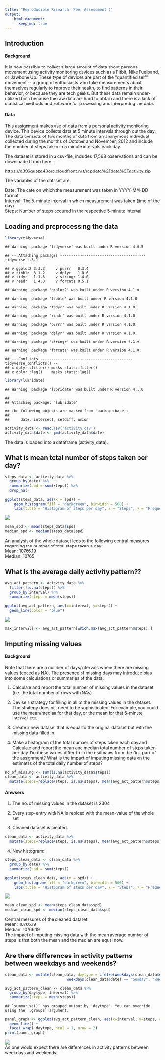 ```yaml
---
title: "Reproducible Research: Peer Assessment 1"
output:
    html_document:
      keep_md: true
---
```


## Introduction

#### Background
It is now possible to collect a large amount of data about personal movement using activity monitoring
devices such as a Fitbit, Nike Fuelband, or Jawbone Up. These type of devices are part of the
"quantified self" movement -- a group of enthusiasts who take measurements about themselves regularly
to improve their health, to find patterns in their behavior, or because they are tech geeks. But these
data remain under-utilized both because the raw data are hard to obtain and there is a lack of statistical
methods and software for processing and interpreting the data.

#### Data
This assignment makes use of data from a personal activity monitoring device. This device collects data
at 5 minute intervals through out the day. The data consists of two months of data from an anonymous
individual collected during the months of October and November, 2012 and include the number of steps taken
in 5 minute intervals each day.

The dataset is stored in a csv-file, includes 17,568 observations and can be downloaded from here:

https://d396qusza40orc.cloudfront.net/repdata%2Fdata%2Factivity.zip

The variables of the dataset are:

Date: The date on which the measurement was taken in YYYY-MM-DD format </br>
Interval: The 5-minute interval in which measurement was taken (time of the day) </br>
Steps: Number of steps occured in the respective 5-minute interval </br>


## Loading and preprocessing the data


```r
library(tidyverse)
```

```
## Warning: package 'tidyverse' was built under R version 4.0.5
```

```
## -- Attaching packages --------------------------------------- tidyverse 1.3.1 --
```

```
## v ggplot2 3.3.3     v purrr   0.3.4
## v tibble  3.1.2     v dplyr   1.0.6
## v tidyr   1.1.3     v stringr 1.4.0
## v readr   1.4.0     v forcats 0.5.1
```

```
## Warning: package 'ggplot2' was built under R version 4.1.0
```

```
## Warning: package 'tibble' was built under R version 4.1.0
```

```
## Warning: package 'tidyr' was built under R version 4.1.0
```

```
## Warning: package 'readr' was built under R version 4.1.0
```

```
## Warning: package 'purrr' was built under R version 4.1.0
```

```
## Warning: package 'dplyr' was built under R version 4.1.0
```

```
## Warning: package 'stringr' was built under R version 4.1.0
```

```
## Warning: package 'forcats' was built under R version 4.1.0
```

```
## -- Conflicts ------------------------------------------ tidyverse_conflicts() --
## x dplyr::filter() masks stats::filter()
## x dplyr::lag()    masks stats::lag()
```

```r
library(lubridate)
```

```
## Warning: package 'lubridate' was built under R version 4.1.0
```

```
## 
## Attaching package: 'lubridate'
```

```
## The following objects are masked from 'package:base':
## 
##     date, intersect, setdiff, union
```

```r
activity_data <- read.csv('activity.csv')
activity_data$date <- ymd(activity_data$date)
```
The data is loaded into a dataframe (activity_data).

## What is mean total number of steps taken per day?


```r
steps_data <- activity_data %>%
  group_by(date) %>%
  summarize(spd = sum(steps)) %>%
  drop_na()

ggplot(steps_data, aes(x = spd)) +
    geom_histogram(fill = "darkgreen", binwidth = 500) +
    labs(title = "Histogram of steps per day", x = "Steps", y = "Frequency")
```

![](PA1_template_files/figure-html/unnamed-chunk-2-1.png)<!-- -->

```r
mean_spd <- mean(steps_data$spd)
median_spd <- median(steps_data$spd)
```
An analysis of the whole dataset leds to the following central measures regarding the number of
total steps taken a day: <br>
Mean: 10766.19 <br>
Median: 10765 <br>


## What is the average daily activity pattern??


```r
avg_act_pattern <- activity_data %>%
  filter(!is.na(steps)) %>%
  group_by(interval) %>%
  summarize(steps = mean(steps))

ggplot(avg_act_pattern, aes(x=interval, y=steps)) +
  geom_line(color = "blue")
```

![](PA1_template_files/figure-html/unnamed-chunk-3-1.png)<!-- -->

```r
max_intervall <- avg_act_pattern[which.max(avg_act_pattern$steps),]
```


## Imputing missing values
#### Background
Note that there are a number of days/intervals where there are missing values (coded as NA). The
presence of missing days may introduce bias into some calculations or summaries of the data.


1. Calculate and report the total number of missing values in the dataset
(i.e. the total number of rows with NAs)

2. Devise a strategy for filling in all of the missing values in the dataset. The strategy does not
need to be sophisticated. For example, you could use the mean/median for that day, or the mean for
that 5-minute interval, etc.

3. Create a new dataset that is equal to the original dataset but with the missing data filled in.

4. Make a histogram of the total number of steps taken each day and Calculate and report the mean and
median total number of steps taken per day. Do these values differ from the estimates from the first part of the assignment? What is the impact of imputing missing data on the estimates of the total daily number of steps?


```r
no_of_missing <- sum(is.na(activity_data$steps))
clean_data <- activity_data %>%
  mutate(steps=replace(steps, is.na(steps), mean(avg_act_pattern$steps)))
```
#### Anwsers
1. The no. of missing values in the dataset is 2304.<br>

2. Every step-entry with NA is replced with the mean-value of the whole set

3. Cleaned dataset is created.


```r
clean_data <- activity_data %>%
  mutate(steps=replace(steps, is.na(steps), mean(avg_act_pattern$steps)))
```
4. New histogram:

```r
steps_clean_data <- clean_data %>%
  group_by(date) %>%
  summarize(spd = sum(steps))

ggplot(steps_clean_data, aes(x = spd)) +
    geom_histogram(fill = "darkgreen", binwidth = 500) +
    labs(title = "Histogram of steps per day", x = "Steps", y = "Frequency")
```

![](PA1_template_files/figure-html/unnamed-chunk-6-1.png)<!-- -->

```r
mean_clean_spd <- mean(steps_clean_data$spd)
median_clean_spd <- median(steps_clean_data$spd)
```
Central measures of the cleaned dataset: <br>
Mean: 10766.19 <br>
Median: 10766.19 <br>
The impact of imputing missing data with the mean average number of steps is that both
the mean and the median are equal now.

## Are there differences in activity patterns between weekdays and weekends?


```r
clean_data <- mutate(clean_data, daytype = ifelse(weekdays(clean_data$date) == "Saturday" |
                            weekdays(clean_data$date) == "Sunday", "weekend", "weekday"))

avg_act_pattern_clean <- clean_data %>%
  group_by(daytype, interval) %>%
  summarize(steps = mean(steps))
```

```
## `summarise()` has grouped output by 'daytype'. You can override using the `.groups` argument.
```

```r
panel_graph <- ggplot(avg_act_pattern_clean, aes(x=interval, y=steps, color=daytype)) +
  geom_line() +
  facet_wrap(~daytype, ncol = 1, nrow = 2)
print(panel_graph)
```

![](PA1_template_files/figure-html/unnamed-chunk-7-1.png)<!-- -->
<br>
As one would expect there are differences in activity patterns between weekdays and weekends.
